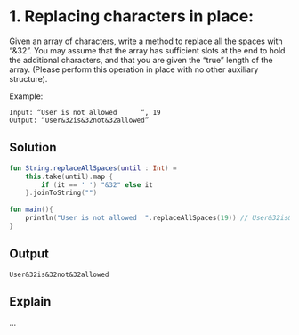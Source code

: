 
# 1. Replacing characters in place:
Given an array of characters, write a method to replace all the spaces with “&32”.
You may assume that the array has sufficient slots at the end to hold the additional
characters, and that you are given the “true” length of the array. (Please perform this
operation in place with no other auxiliary structure).

Example:
```
Input: “User is not allowed      “, 19
Output: “User&32is&32not&32allowed”
```

## Solution
``` kotlin
fun String.replaceAllSpaces(until : Int) = 
    this.take(until).map {
        if (it == ' ') "&32" else it
    }.joinToString("")
    
fun main(){
    println("User is not allowed  ".replaceAllSpaces(19)) // User&32is&32not&32allowed
}
```

## Output
```
User&32is&32not&32allowed
```

## Explain

...
